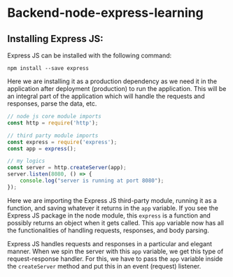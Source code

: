 # Backend-node-express-learning

## Installing Express JS:
Express JS can be installed with the following command:
```
npm install --save express
```

Here we are installing it as a production dependency as we need it in the application after deployment (production) to run the application. This will be an integral part of the application which will handle the requests and responses, parse the data, etc.

```javascript
// node js core module imports
const http = require('http');

// third party module imports
const express = require('express');
const app = express();

// my logics
const server = http.createServer(app);
server.listen(8080, () => {
    console.log("server is running at port 8080");
});
```

Here we are importing the Express JS third-party module, running it as a function, and saving whatever it returns in the `app` variable. If you see the Express JS package in the node module, this `express` is a function and possibly returns an object when it gets called. This `app` variable now has all the functionalities of handling requests, responses, and body parsing.

Express JS handles requests and responses in a particular and elegant manner. When we spin the server with this `app` variable, we get this type of request-response handler. For this, we have to pass the `app` variable inside the `createServer` method and put this in an event (request) listener.

